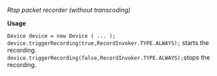 *Rtsp packet recorder (without transcoding)*


**Usage** 

`Device device = new Device ( ... );`
`device.triggerRecording(true,RecordInvoker.TYPE.ALWAYS);` starts the recording.
 `device.triggerRecording(false,RecordInvoker.TYPE.ALWAYS);`stops the recording.


